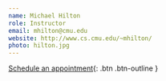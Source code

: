 ```yaml
---
name: Michael Hilton
role: Instructor
email: mhilton@cmu.edu
website: http://www.cs.cmu.edu/~mhilton/
photo: hilton.jpg
---
```


[Schedule an appointment](https://calendar.google.com/calendar/u/0/selfsched?sstoken=UVBESmdVMjFlUlJhfGRlZmF1bHR8MjliMmQ2NDg3Y2Y3NmZkNGM4MDZkODU3YmFjZGJlMmQ){: .btn .btn-outline }
